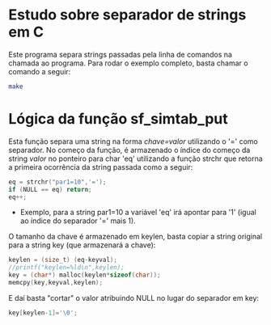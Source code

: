 # Estudo sobre separador de strings em C

Este programa separa strings passadas pela linha de comandos
na chamada ao programa. Para rodar o exemplo completo, basta chamar
o comando a seguir:

```sh
make
```

# Lógica da função sf_simtab_put

Esta função separa uma string na forma _chave=valor_ utilizando o '=' como separador. No começo da função, é armazenado
o índice do começo da string _valor_ no ponteiro para char 'eq' utilizando a função strchr que retorna a primeira ocorrência da string
passada como a seguir:

```c
eq = strchr("par1=10",'=');
if (NULL == eq) return;
eq++;
```

* Exemplo, para a string par1=10 a variável 'eq' irá apontar para '1' (igual ao índice do separador '=' mais 1).

O tamanho da chave é armazenado em keylen, basta copiar a string original para a string key (que armazenará a chave):

```c
keylen = (size_t) (eq-keyval);
//printf("keylen=%ld\n",keylen);
key = (char*) malloc(keylen*sizeof(char));
memcpy(key,keyval,keylen);
```

E daí basta "cortar" o valor atribuindo NULL no lugar do separador em key:

```c
key[keylen-1]='\0';
```
